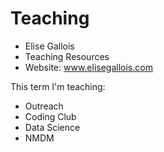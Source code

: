 # Teaching

- Elise Gallois
- Teaching Resources
- Website: www.elisegallois.com

This term I'm teaching:
- Outreach
- Coding Club
- Data Science
- NMDM